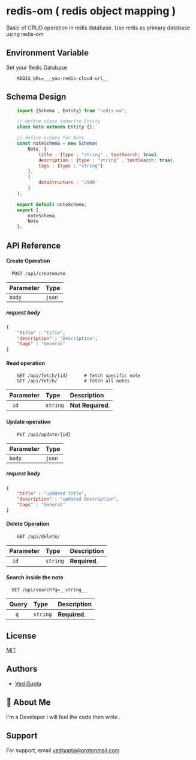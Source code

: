 
# redis-om ( redis object mapping ) 

Basic of CRUD operation in redis database.
Use redis as primary database using redis-om

## Environment Variable

Set your Redis Database
```env
    REDIS_URL=___you-redis-cloud-url__
```


## Schema Design

```js
    import {Schema , Entity} from "redis-om";

    // define class inherite Entity
    class Note extends Entity {};

    // define schema for Note
    const noteSchema = new Schema(
        Note, {
            title : {type : "string" , textSearch: true},
            description : {type : "string" , textSearch: true},
            tags : {type : "string"}
        },
        {
            dataStructure : 'JSON'
        }
    );

    export default noteSchema;
    export {
        noteSchema,
        Note
    };
```
## API Reference

#### Create Operation

```
  POST /api/createnote
```

| Parameter | Type     |
| :-------- | :--------|
|   `body`  | `json`   |

##### request body
```json
{
    "title" : "title",
    "description" : "Description",
    "tags" : "General"
}
```

#### Read operation

```
    GET /api/fetch/{id}      # fetch specific note
    GET /api/fetch/          # fetch all notes
```

| Parameter | Type     | Description                |
| :-------- | :------- | :------------------------- |
| `  id   ` | `string` | **Not Required**.          |


#### Update operation

```
    PUT /api/update/{id}
```
| Parameter | Type     |
| :-------- | :--------|
|   `body`  | `json`   |

##### request body
```json
{
    "title" : "updated title",
    "description" : "updated Description",
    "tags" : "General"
}
```

#### Delete Operation

```
    GET /api/delete/  
```

| Parameter | Type     | Description                |
| :-------- | :------- | :------------------------- |
| `  id   ` | `string` |        **Required**.       |


#### Search inside the note

```
  GET /api/search?q=__string__
 ```

|   Query   | Type     | Description                |
| :-------- | :------- | :------------------------- |
| `   q   ` | `string` |        **Required**.       |


## License

[MIT](https://choosealicense.com/licenses/mit/)

  
## Authors

- [Ved Gupta](https://www.github.com/innovatorved)

  
## 🚀 About Me
I'm a Developer i will feel the code then write .

  
## Support

For support, email vedgupta@protonmail.com

